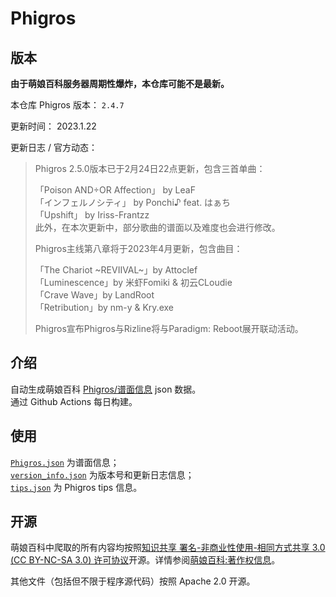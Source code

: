 # Phigros

## 版本

**由于萌娘百科服务器周期性爆炸，本仓库可能不是最新。**

本仓库 Phigros 版本： <!-- begin Phigros version --> `2.4.7` <!-- end Phigros version -->

更新时间： <!-- begin Phigros time --> 2023.1.22 <!-- end Phigros time -->

更新日志 / 官方动态：
<!-- begin Phigros log -->
> Phigros 2.5.0版本已于2月24日22点更新，包含三首单曲：  
>   
> 「Poison AND÷OR Affection」 by LeaF  
> 「インフェルノシティ」 by Ponchi♪ feat. はぁち  
> 「Upshift」 by Iriss-Frantzz  
> 此外，在本次更新中，部分歌曲的谱面以及难度也会进行修改。  
>   
>   
> Phigros主线第八章将于2023年4月更新，包含曲目：  
>   
> 「The Chariot ~REVIIVAL~」by Attoclef  
> 「Luminescence」by 米虾Fomiki & 初云CLoudie  
> 「Crave Wave」by LandRoot  
> 「Retribution」by nm-y & Kry.exe  
>   
> Phigros宣布Phigros与Rizline将与Paradigm: Reboot展开联动活动。  
<!-- end Phigros log -->

## 介绍

自动生成萌娘百科 [Phigros/谱面信息](https://mzh.moegirl.org.cn/Phigros/谱面信息) json 数据。  
通过 Github Actions 每日构建。

## 使用

[`Phigros.json`](https://ssmzhn.github.io/Phigros/Phigros.json) 为谱面信息；  
[`version_info.json`](https://ssmzhn.github.io/Phigros/version_info.json) 为版本号和更新日志信息；  
[`tips.json`](https://ssmzhn.github.io/Phigros/tips.json) 为 Phigros tips 信息。

## 开源
萌娘百科中爬取的所有内容均按照[知识共享 署名-非商业性使用-相同方式共享 3.0 (CC BY-NC-SA 3.0) 许可协议](https://creativecommons.org/licenses/by-nc-sa/3.0/cn/)开源。详情参阅[萌娘百科:著作权信息](https://mzh.moegirl.org.cn/%E8%90%8C%E5%A8%98%E7%99%BE%E7%A7%91:%E8%91%97%E4%BD%9C%E6%9D%83%E4%BF%A1%E6%81%AF)。

其他文件（包括但不限于程序源代码）按照 Apache 2.0 开源。
